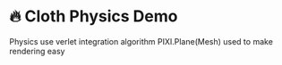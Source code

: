 # :fire: Cloth Physics Demo

Physics use verlet integration algorithm
PIXI.Plane(Mesh) used to make rendering easy
